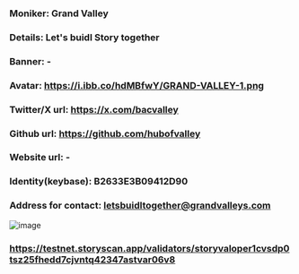 ### Moniker: Grand Valley
### Details: Let's buidl Story together
### Banner: -
### Avatar: https://i.ibb.co/hdMBfwY/GRAND-VALLEY-1.png
### Twitter/X url: https://x.com/bacvalley
### Github url: https://github.com/hubofvalley
### Website url: -
### Identity(keybase): B2633E3B09412D90
### Address for contact: letsbuidltogether@grandvalleys.com

![image](https://github.com/user-attachments/assets/1e72d1b8-63cf-49b4-9a57-fdf95a9d7ba1)


### https://testnet.storyscan.app/validators/storyvaloper1cvsdp0tsz25fhedd7cjvntq42347astvar06v8
